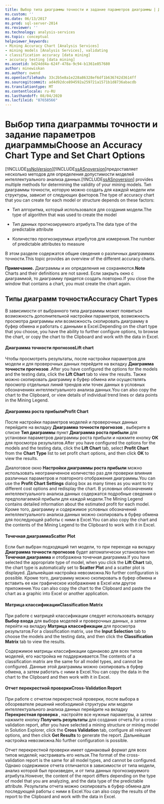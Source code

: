 ```yaml
---
title: Выбор типа диаграммы точности и задание параметров диаграммы | Документация Майкрософт
ms.custom: ''
ms.date: 06/13/2017
ms.prod: sql-server-2014
ms.reviewer: ''
ms.technology: analysis-services
ms.topic: conceptual
helpviewer_keywords:
- Mining Accuracy Chart [Analysis Services]
- mining models [Analysis Services], validating
- classification accuracy [data mining]
- accuracy testing [data mining]
ms.assetid: bd24dd4a-624f-478a-9c94-b1361e857680
author: minewiskan
ms.author: owend
ms.openlocfilehash: 33c2b5e8a1e228a86328ef6df1b636742d3614ff
ms.sourcegitcommit: ad4d92dce894592a259721a1571b1d8736abacdb
ms.translationtype: MT
ms.contentlocale: ru-RU
ms.lasthandoff: 08/04/2020
ms.locfileid: "87658566"
---
```

# <a name="choose-an-accuracy-chart-type-and-set-chart-options"></a><span data-ttu-id="dae06-102">Выбор типа диаграммы точности и задание параметров диаграммы</span><span class="sxs-lookup"><span data-stu-id="dae06-102">Choose an Accuracy Chart Type and Set Chart Options</span></span>
  [!INCLUDE[ssNoVersion](../../includes/ssnoversion-md.md)]<span data-ttu-id="dae06-103">[!INCLUDE[ssASnoversion](../../includes/ssasnoversion-md.md)]предоставляет несколько методов для определения допустимости моделей интеллектуального анализа данных.</span><span class="sxs-lookup"><span data-stu-id="dae06-103">[!INCLUDE[ssASnoversion](../../includes/ssasnoversion-md.md)] provides multiple methods for determining the validity of your mining models.</span></span> <span data-ttu-id="dae06-104">Тип диаграммы точности, которую можно создать для каждой модели или структуры, зависит от следующих факторов.</span><span class="sxs-lookup"><span data-stu-id="dae06-104">The type of accuracy chart that you can create for each model or structure depends on these factors:</span></span>  
  
-   <span data-ttu-id="dae06-105">Тип алгоритма, который использовался для создания модели.</span><span class="sxs-lookup"><span data-stu-id="dae06-105">The type of algorithm that was used to create the model</span></span>  
  
-   <span data-ttu-id="dae06-106">Тип данных прогнозируемого атрибута.</span><span class="sxs-lookup"><span data-stu-id="dae06-106">The data type of the predictable attribute</span></span>  
  
-   <span data-ttu-id="dae06-107">Количество прогнозируемых атрибутов для измерения.</span><span class="sxs-lookup"><span data-stu-id="dae06-107">The number of predictable attributes to measure</span></span>  
  
 <span data-ttu-id="dae06-108">В этом разделе содержатся общие сведения о различных диаграммах точности.</span><span class="sxs-lookup"><span data-stu-id="dae06-108">This topic provides an overview of the different accuracy charts.</span></span>  
  
 <span data-ttu-id="dae06-109">**Примечание.** Диаграммы и их определения не сохраняются.</span><span class="sxs-lookup"><span data-stu-id="dae06-109">**Note** Charts and their definitions are not saved.</span></span> <span data-ttu-id="dae06-110">Если закрыть окно с диаграммой, то диаграмму придется создать повторно.</span><span class="sxs-lookup"><span data-stu-id="dae06-110">If you close the window that contains a chart, you must create the chart again.</span></span>  
  
## <a name="accuracy-chart-types"></a><span data-ttu-id="dae06-111">Типы диаграмм точности</span><span class="sxs-lookup"><span data-stu-id="dae06-111">Accuracy Chart Types</span></span>  
 <span data-ttu-id="dae06-112">В зависимости от выбранного типа диаграммы может появиться возможность дополнительной настройки параметров, возможность просмотра диаграммы или возможность скопировать диаграмму в буфер обмена и работать с данными в Excel.</span><span class="sxs-lookup"><span data-stu-id="dae06-112">Depending on the chart type that you choose, you have the ability to further configure options, to browse the chart, or copy the chart to the Clipboard and work with the data in Excel.</span></span>  
  
#### <a name="lift-chart"></a><span data-ttu-id="dae06-113">Диаграмма точности прогнозов</span><span class="sxs-lookup"><span data-stu-id="dae06-113">Lift chart</span></span>  
 <span data-ttu-id="dae06-114">Чтобы просмотреть результаты, после настройки параметров для модели и для проверочных данных перейдите на вкладку **Диаграмма точности прогнозов** .</span><span class="sxs-lookup"><span data-stu-id="dae06-114">After you have configured the options for the models and the testing data, click the **Lift Chart** tab to view the results.</span></span> <span data-ttu-id="dae06-115">Также можно скопировать диаграмму в буфер обмена или осуществлять просмотр отдельных линий трендов или точек данных в условных обозначениях интеллектуального анализа данных.</span><span class="sxs-lookup"><span data-stu-id="dae06-115">You can also copy the chart to the Clipboard, or view details of individual trend lines or data points in the Mining Legend.</span></span>  
  
#### <a name="profit-chart"></a><span data-ttu-id="dae06-116">Диаграмма роста прибыли</span><span class="sxs-lookup"><span data-stu-id="dae06-116">Profit Chart</span></span>  
 <span data-ttu-id="dae06-117">После настройки параметров моделей и проверочных данных перейдите на вкладку **Диаграмма точности прогнозов** , выберите в списке **Тип диаграммы** пункт **Диаграмма роста прибыли** для установки параметров диаграммы роста прибыли и нажмите кнопку **ОК** для просмотра результатов.</span><span class="sxs-lookup"><span data-stu-id="dae06-117">After you have configured the options for the models and the testing data, click the **Lift Chart** tab, select **Profit Chart** from the **Chart Type** list to set profit chart options, and then click **OK** to view the results.</span></span>  
  
 <span data-ttu-id="dae06-118">Диалоговое окно **Настройки диаграммы роста прибыли** можно использовать неограниченное количество раз для проверки влияния различных параметров и повторного отображения диаграммы.</span><span class="sxs-lookup"><span data-stu-id="dae06-118">You can use the **Profit Chart Settings** dialog box as many times as you want to try different cost options and redisplay the chart.</span></span> <span data-ttu-id="dae06-119">В условных обозначениях интеллектуального анализа данных содержатся подробные сведения о предполагаемой прибыли для каждой модели.</span><span class="sxs-lookup"><span data-stu-id="dae06-119">The Mining Legend contains detailed information about the estimated profit for each model.</span></span> <span data-ttu-id="dae06-120">Кроме того, диаграмму и содержимое условных обозначений интеллектуального анализа данных можно скопировать в буфер обмена для последующей работы с ними в Excel.</span><span class="sxs-lookup"><span data-stu-id="dae06-120">You can also copy the chart and the contents of the Mining Legend to the Clipboard to work with it in Excel.</span></span>  
  
#### <a name="scatter-plot"></a><span data-ttu-id="dae06-121">Точечная диаграмма</span><span class="sxs-lookup"><span data-stu-id="dae06-121">Scatter Plot</span></span>  
 <span data-ttu-id="dae06-122">Если был выбран подходящий тип модели, то при переходе на вкладку **Диаграмма точности прогнозов** будет автоматически установлен тип **Точечная диаграмма** и отображена точечная диаграмма.</span><span class="sxs-lookup"><span data-stu-id="dae06-122">If you have selected the appropriate type of model, when you click the **Lift Chart** tab, the chart type is automatically set to **Scatter Plot** and a scatter plot is displayed.</span></span> <span data-ttu-id="dae06-123">Дальнейшая настройка невозможна.</span><span class="sxs-lookup"><span data-stu-id="dae06-123">No further configuration is possible.</span></span> <span data-ttu-id="dae06-124">Кроме того, диаграмму можно скопировать в буфер обмена и вставить ее как графическое изображение в Excel или другое приложение.</span><span class="sxs-lookup"><span data-stu-id="dae06-124">You can also copy the chart to the Clipboard and paste the chart as a graphic into Excel or another application.</span></span>  
  
#### <a name="classification-matrix"></a><span data-ttu-id="dae06-125">Матрица классификации</span><span class="sxs-lookup"><span data-stu-id="dae06-125">Classification Matrix</span></span>  
 <span data-ttu-id="dae06-126">При работе с матрицей классификации следует использовать вкладку **Выбор входа** для выбора моделей и проверочных данных, а затем перейти на вкладку **Матрица классификации** для просмотра результатов.</span><span class="sxs-lookup"><span data-stu-id="dae06-126">For a classification matrix, use the **Input Selection** tab to choose the models and the testing data, and then click the **Classification Matrix** tab to view the results.</span></span>  
  
 <span data-ttu-id="dae06-127">Содержимое матрицы классификации одинаково для всех типов моделей, его настройка не поддерживается.</span><span class="sxs-lookup"><span data-stu-id="dae06-127">The contents of a classification matrix are the same for all model types, and cannot be configured.</span></span> <span data-ttu-id="dae06-128">Данные этой диаграммы можно скопировать в буфер обмена, а затем работать с ними в Excel.</span><span class="sxs-lookup"><span data-stu-id="dae06-128">You can copy the data in the chart to the Clipboard and then work with it in Excel.</span></span>  
  
#### <a name="cross-validation-report"></a><span data-ttu-id="dae06-129">Отчет перекрестной проверки</span><span class="sxs-lookup"><span data-stu-id="dae06-129">Cross-Validation Report</span></span>  
 <span data-ttu-id="dae06-130">При работе с отчетом перекрестной проверки, после выбора в обозревателе решений необходимой структуры или модели интеллектуального анализа данных перейдите на вкладку **Перекрестная проверка** , настройте все нужные параметры, а затем нажмите кнопку **Получить результаты** для создания отчета.</span><span class="sxs-lookup"><span data-stu-id="dae06-130">For a cross-validation report, after you have selected a mining structure or mining model in Solution Explorer, click the **Cross Validation** tab, configure all relevant options, and then click **Get Results** to generate the report.</span></span> <span data-ttu-id="dae06-131">Дальнейшая настройка невозможна.</span><span class="sxs-lookup"><span data-stu-id="dae06-131">No further configuration is possible.</span></span>  
  
 <span data-ttu-id="dae06-132">Отчет перекрестной проверки имеет одинаковый формат для всех типов моделей; настраивать его нельзя.</span><span class="sxs-lookup"><span data-stu-id="dae06-132">The format of the cross-validation report is the same for all model types, and cannot be configured.</span></span> <span data-ttu-id="dae06-133">Однако содержимое отчета отличается в зависимости от типа модели, анализ которой был произведен, и от типа данных прогнозируемого атрибута.</span><span class="sxs-lookup"><span data-stu-id="dae06-133">However, the content of the report differs depending on the type of model that you are analyzing, and the data type of the predictable attribute.</span></span> <span data-ttu-id="dae06-134">Результаты отчета можно скопировать в буфер обмена для последующей работы с ними в Excel.</span><span class="sxs-lookup"><span data-stu-id="dae06-134">You can also copy the results of the report to the Clipboard and work with the data in Excel.</span></span>  
  
  

